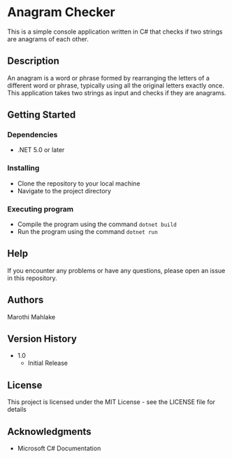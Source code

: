 # Anagram Checker

This is a simple console application written in C# that checks if two strings are anagrams of each other.

## Description

An anagram is a word or phrase formed by rearranging the letters of a different word or phrase, typically using all the original letters exactly once. This application takes two strings as input and checks if they are anagrams.

## Getting Started

### Dependencies

* .NET 5.0 or later

### Installing

* Clone the repository to your local machine
* Navigate to the project directory

### Executing program

* Compile the program using the command `dotnet build`
* Run the program using the command `dotnet run`

## Help

If you encounter any problems or have any questions, please open an issue in this repository.

## Authors

Marothi Mahlake

## Version History

* 1.0
    * Initial Release

## License

This project is licensed under the MIT License - see the LICENSE file for details

## Acknowledgments

* Microsoft C# Documentation
